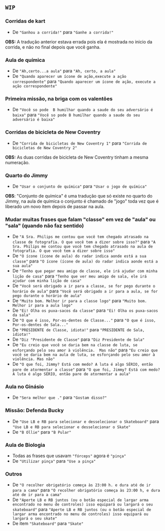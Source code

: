 ## `WIP`

### Corridas de kart

- De `"Ganhou a corrida!"` para `"Ganhe a corrida!"`

**OBS:** A tradução anterior estava errada pois ela é mostrada no inicio da corrida, e não no final depois que você ganha.

### Aula de química

- De `"Ah,certo...a aula"` para `"Ah, certo, a aula"`
- De `"Quando aparecer um ícone de ação,execute a ação correspondente"` para `"Quando aparecer um ícone de ação, execute a ação correspondente"`

### Primeira missão, na briga com os valentões

- De `"Você so pode  B humilhar quando a saude do seu adversário é baixa"` para `"Você so pode B humilhar quando a saude do seu adversário é baixa"`

### Corridas de bicicleta de New Coventry

- De `"Corrida de bicicletas de New Coventry 1"` para `"Corrida de bicicletas de New Coventry 2"`

**OBS:** As duas corridas de bicicleta de New Coventry tinham a mesma numeração.

### Quarto do Jimmy

- De `"Usar o conjunto de química"` para `"Usar o jogo de química"`

**OBS**: "Conjunto de química" é uma tradução que só existe no quarto do Jimmy, na aula de química o conjunto é chamado de "jogo" toda vez que é liberado um novo item depois de passar na aula.

### Mudar muitas frases que falam "classe" em vez de "aula" ou "sala" (quando não faz sentido)

- De `"A Sra. Philips me contou que você tem chegado atrasado na classe de fotografia. O que você tem a dizer sobre isso?"` para `"A Sra. Philips me contou que você tem chegado atrasado na aula de fotografia. O que você tem a dizer sobre isso"`
- De `"O ícone (ícone de aula) do radar indica aonde está a sua classe"` para `"O ícone (ícone de aula) do radar indica aonde está a sua aula"`
- De `"Tenho que pegar meu amigo de classe, ele irá ajudar com minha lição de casa"` para `"Tenho que ver meu amigo de sala, ele irá ajudar com minha lição de casa"`
- De `"Você será obrigado a ir para a classe, se for pego durante o horário de aula"` para `"Você será obrigado a ir para a aula, se for pego durante o horário de aula"`
- De `"Muito bom. Melhor ir para a classe logo"` para `"Muito bom. Melhor ir para a aula logo"`
- De `"Ei! Olha os puxa-sacos da classe"` para `"Ei! Olha os puxa-sacos da sala"`
- De `"O que é isso, Por-os-dentes de Classe..."` para `"O que é isso, Por-os-dentes de Sala..."`
- De `"PRESIDENTE de Classe, idiota!"` para `"PRESIDENTE de Sala, idiota!"`
- De `"Diz "Presidente de Classe"` para `"Diz Presidente de Sala"`
- De `"Eu creio que você se daria bem na classe de luta, se esforçando pelo seu amor à violência.  Mas não"` para `"Eu creio que você se daria bem na aula de luta, se esforçando pelo seu amor à violência. Mas não"`
- De `"O que foi, Jimmy? Está com medo? A luta é algo SÉRIO, então pare de atormentar a classe"` para `"O que foi, Jimmy? Está com medo? A luta é algo SÉRIO, então pare de atormentar a aula"`

### Aula no Ginásio

- De `"Sera melhor que ."` para `"Gostam disso?"`

### Missão: Defenda Bucky

- De `"Use LB e RB para selecionar e desselecionar o Skateboard"` para `"Use LB e RB para selecionar e desselecionar o Skate"`
- De `"B Ollie"` para `"B Pular"`

### Aula de Biologia

- Todas as frases que usavam `"fórceps"` agora é `"pinça"`
- De `"Utilizar pinça"` para `"Use a pinça"`

### Outros

- De `"O recolher obrigatório começa às 23:00 h. e dura até de ir para a cama"` para `"O recolher obrigatório começa às 23:00 h, e dura até de ir para a cama"`
- De `"Aperte LB e RB juntos (ou o botão especial de largar arma encontrado no menu de controles) isso equipará ou largará o seu skateboard"` para `"Aperte LB e RB juntos (ou o botão especial de largar arma encontrado no menu de controles) isso equipará ou largará o seu skate"`
- De item `"Skateboard"` para `"Skate"`